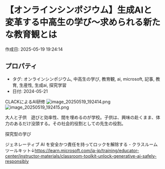 # 【オンラインシンポジウム】生成AIと変革する中高生の学び～求められる新たな教育観とは

作成日: 2025-05-19 19:24:14

## プロパティ

- タグ: オンラインシンポジウム, 中高生の学び, 教育観, ai, microsoft, 記事, 教育, 生産性, 生成ai, 探究学習
- 日付: 2024-05-21


CLACKによるAI研修
![image_20250519_192414.png](../assets/image_20250519_192414.png)
![image_20250519_192415.png](../assets/image_20250519_192415.png)

大人と子供　遊びと効率性、間を埋めるのが学校。子供は、興味の赴くまま、体力のあるだけ没頭する。その社会的役割としての先生の役割。

探究型の学び

ジェネレーティブ AI を安全かつ責任を持ってロックを解除する - クラスルーム ツールキット↓https://learn.microsoft.com/ja-jp/training/educator-center/instructor-materials/classroom-toolkit-unlock-generative-ai-safely-responsibly
